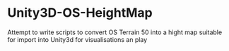 Unity3D-OS-HeightMap
====================

Attempt to write scripts to convert OS Terrain 50 into a hight map suitable for import into Unity3d for visualisations an play
